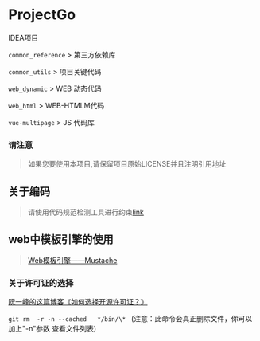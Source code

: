 # ProjectGo

IDEA项目

`common_reference` > 第三方依赖库

`common_utils` > 项目关键代码

`web_dynamic` > WEB 动态代码

`web_html` > WEB-HTMLM代码

`vue-multipage` > JS 代码库

### 请注意

> 如果您要使用本项目,请保留项目原始LICENSE并且注明引用地址

## 关于编码
> 请使用代码规范检测工具进行约束[link](https://github.com/alibaba/p3c/blob/master/idea-plugin/README_cn.md)

## web中模板引擎的使用
> [Web模板引擎——Mustache](http://www.iinterest.net/2012/09/12/web-template-engine-mustache/)

### 关于许可证的选择
[阮一峰的这篇博客《如何选择开源许可证？》](http://www.ruanyifeng.com/blog/2011/05/how_to_choose_free_software_licenses.html)

`git rm  -r -n --cached   */bin/\* ` (注意：此命令会真正删除文件，你可以加上"-n"参数 查看文件列表)